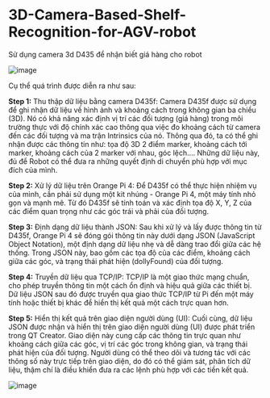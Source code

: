 # 3D-Camera-Based-Shelf-Recognition-for-AGV-robot
Sử dụng camera 3d D435 để nhận biết giá hàng cho robot

![image](https://github.com/user-attachments/assets/7af20924-0a4d-42ed-9402-0163d8566736)

Cụ thể quá trình được diễn ra như sau:

**Step 1:** Thu thập dữ liệu bằng camera D435f: Camera D435f được sử dụng để ghi nhận dữ liệu về hình ảnh và khoảng cách trong không gian ba chiều (3D). Nó có khả năng xác định vị trí các đối tượng (giá hàng) trong môi trường thực với độ chính xác cao thông qua việc đo khoảng cách từ camera đến các đối tượng và ma trận Intrinsics của nó. Thông qua đó, ta có thể ghi nhận được các thông tin như: tọa độ 3D 2 điểm marker, khoảng cách tới marker, khoảng cách của 2 marker với nhau, góc lệch…. Những dữ liệu này, đủ để Robot có thể đưa ra những quyết định di chuyển phù hợp với mục đích của mình.

**Step 2:** Xử lý dữ liệu trên Orange Pi 4: Để D435f có thể thực hiện nhiệm vụ của mình, cần phải sử dụng một kit nhúng - Orange Pi 4, một máy tính nhỏ gọn và mạnh mẽ. Từ đó D435f sẽ tính toán và xác định tọa độ X, Y, Z của các điểm quan trọng như các góc trái và phải của đối tượng.

**Step 3:** Định dạng dữ liệu thành JSON: Sau khi xử lý và lấy được thông tin từ D435f, Orange Pi 4 sẽ đóng gói thông tin này dưới dạng JSON (JavaScript Object Notation), một định dạng dữ liệu nhẹ và dễ dàng trao đổi giữa các hệ thống. Trong JSON này, bao gồm các tọa độ của các điểm, khoảng cách giữa các góc, và trạng thái phát hiện (dollyFound) của đối tượng.

**Step 4:** Truyền dữ liệu qua TCP/IP: TCP/IP là một giao thức mạng chuẩn, cho phép truyền thông tin một cách ổn định và hiệu quả giữa các thiết bị. Dữ liệu JSON sau đó được truyền qua giao thức TCP/IP từ Pi đến một máy tính hoặc thiết bị khác để hiển thị kết quả một cách trực quan hơn.

**Step 5:** Hiển thị kết quả trên giao diện người dùng (UI): Cuối cùng, dữ liệu JSON được nhận và hiển thị trên giao diện người dùng (UI) được phát triển trong QT Creator. Giao diện này cung cấp các thông tin trực quan như khoảng cách giữa các góc, vị trí các góc trong không gian, và trạng thái phát hiện của đối tượng. Người dùng có thể theo dõi và tương tác với các thông số này trực tiếp trên giao diện, do đó có thể giám sát, phân tích dữ liệu, thậm chí là điều khiển đưa ra các lệnh phù hợp với các tiền kết quả.

![image](https://github.com/user-attachments/assets/835b8676-9166-4cbc-b8ab-318f81c63810)

